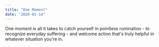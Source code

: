 ```yaml
---
title: "One Moment"
date: "2020-01-14"
---
```


One moment is all it takes to catch yourself in pointless
rumination - to recognize everyday suffering - and welcome
action that's truly helpful in whatever situation you're in.

